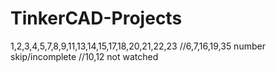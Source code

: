 # TinkerCAD-Projects
1,2,3,4,5,7,8,9,11,13,14,15,17,18,20,21,22,23
//6,7,16,19,35 number skip/incomplete
//10,12 not watched
